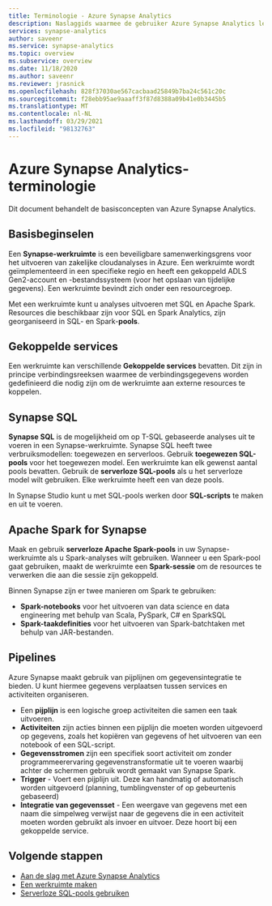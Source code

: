 ```yaml
---
title: Terminologie - Azure Synapse Analytics
description: Naslaggids waarmee de gebruiker Azure Synapse Analytics leert kennen
services: synapse-analytics
author: saveenr
ms.service: synapse-analytics
ms.topic: overview
ms.subservice: overview
ms.date: 11/18/2020
ms.author: saveenr
ms.reviewer: jrasnick
ms.openlocfilehash: 828f37030ae567cacbaad25849b7ba24c561c20c
ms.sourcegitcommit: f28ebb95ae9aaaff3f87d8388a09b41e0b3445b5
ms.translationtype: MT
ms.contentlocale: nl-NL
ms.lasthandoff: 03/29/2021
ms.locfileid: "98132763"
---
```

# <a name="azure-synapse-analytics-terminology"></a>Azure Synapse Analytics-terminologie

Dit document behandelt de basisconcepten van Azure Synapse Analytics.

## <a name="basics"></a>Basisbeginselen

Een **Synapse-werkruimte** is een beveiligbare samenwerkingsgrens voor het uitvoeren van zakelijke cloudanalyses in Azure. Een werkruimte wordt geïmplementeerd in een specifieke regio en heeft een gekoppeld ADLS Gen2-account en -bestandssysteem (voor het opslaan van tijdelijke gegevens). Een werkruimte bevindt zich onder een resourcegroep.

Met een werkruimte kunt u analyses uitvoeren met SQL en Apache Spark. Resources die beschikbaar zijn voor SQL en Spark Analytics, zijn georganiseerd in SQL- en Spark-**pools**. 

## <a name="linked-services"></a>Gekoppelde services

Een werkruimte kan verschillende **Gekoppelde services** bevatten. Dit zijn in principe verbindingsreeksen waarmee de verbindingsgegevens worden gedefinieerd die nodig zijn om de werkruimte aan externe resources te koppelen.

## <a name="synapse-sql"></a>Synapse SQL

**Synapse SQL** is de mogelijkheid om op T-SQL gebaseerde analyses uit te voeren in een Synapse-werkruimte. Synapse SQL heeft twee verbruiksmodellen: toegewezen en serverloos.  Gebruik **toegewezen SQL-pools** voor het toegewezen model. Een werkruimte kan elk gewenst aantal pools bevatten. Gebruik de **serverloze SQL-pools** als u het serverloze model wilt gebruiken. Elke werkruimte heeft een van deze pools.

In Synapse Studio kunt u met SQL-pools werken door **SQL-scripts** te maken en uit te voeren.

## <a name="apache-spark-for-synapse"></a>Apache Spark for Synapse

Maak en gebruik **serverloze Apache Spark-pools** in uw Synapse-werkruimte als u Spark-analyses wilt gebruiken. Wanneer u een Spark-pool gaat gebruiken, maakt de werkruimte een **Spark-sessie** om de resources te verwerken die aan die sessie zijn gekoppeld. 

Binnen Synapse zijn er twee manieren om Spark te gebruiken:
* **Spark-notebooks** voor het uitvoeren van data science en data engineering met behulp van Scala, PySpark, C# en SparkSQL
* **Spark-taakdefinities** voor het uitvoeren van Spark-batchtaken met behulp van JAR-bestanden.

## <a name="pipelines"></a>Pipelines

Azure Synapse maakt gebruik van pijplijnen om gegevensintegratie te bieden. U kunt hiermee gegevens verplaatsen tussen services en activiteiten organiseren.

* Een **pijplijn** is een logische groep activiteiten die samen een taak uitvoeren.
* **Activiteiten** zijn acties binnen een pijplijn die moeten worden uitgevoerd op gegevens, zoals het kopiëren van gegevens of het uitvoeren van een notebook of een SQL-script.
* **Gegevensstromen** zijn een specifiek soort activiteit om zonder programmeerervaring gegevenstransformatie uit te voeren waarbij achter de schermen gebruik wordt gemaakt van Synapse Spark.
* **Trigger** - Voert een pijplijn uit. Deze kan handmatig of automatisch worden uitgevoerd (planning, tumblingvenster of op gebeurtenis gebaseerd)
* **Integratie van gegevensset** - Een weergave van gegevens met een naam die simpelweg verwijst naar de gegevens die in een activiteit moeten worden gebruikt als invoer en uitvoer. Deze hoort bij een gekoppelde service.

## <a name="next-steps"></a>Volgende stappen

* [Aan de slag met Azure Synapse Analytics](get-started.md)
* [Een werkruimte maken](quickstart-create-workspace.md)
* [Serverloze SQL-pools gebruiken](quickstart-sql-on-demand.md)

